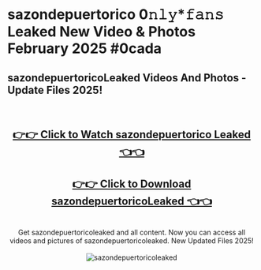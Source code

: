 # sazondepuertorico 0𝚗𝚕𝚢*𝚏𝚊𝚗𝚜 Leaked New Video & Photos February 2025 #0cada

<h2>sazondepuertoricoLeaked Videos And Photos - Update Files 2025!</h2>
<br>
<div align="center">
<h2><a href="https://mediaupload.pro?title=sazondepuertorico&ref=11F" rel="nofollow">👉👉 Click to Watch sazondepuertorico Leaked 👈👈</a></h2>
<h2><a href="https://mediaupload.pro?title=sazondepuertorico&ref=11F" rel="nofollow">👉👉 Click to Download sazondepuertoricoLeaked 👈👈</a></h2>
<br>
Get sazondepuertoricoleaked and all content. Now you can access all videos and pictures of sazondepuertoricoleaked. New Updated Files 2025!
<br>
<br>
<a href="https://mediaupload.pro?title=sazondepuertorico&ref=11F" rel="nofollow" data-target="animated-image.originalLink"><img src="https://i.ibb.co/Gkj2r4b/banner.png" alt="sazondepuertoricoleaked" style="max-width: 100%; display: inline-block;" data-target="animated-image.originalImage"></a>
</div>
<br>

